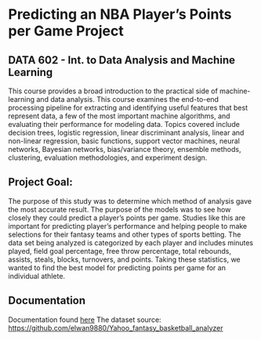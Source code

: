 # Predicting an NBA Player’s Points per Game Project

## DATA 602 - Int. to Data Analysis and Machine Learning 
This course provides a broad introduction to the practical side of machine-learning and data analysis. This course examines the end-to-end processing pipeline for extracting and identifying useful features that best represent data, a few of the most important machine algorithms, and evaluating their performance for modeling data. Topics covered include decision trees, logistic regression, linear discriminant analysis, linear and non-linear regression, basic functions, support vector machines, neural networks, Bayesian networks, bias/variance theory, ensemble methods, clustering, evaluation methodologies, and experiment design.

## Project Goal: 
The purpose of this study was to determine which method of analysis gave the most accurate result. The purpose of the models was to see how closely they could predict a player’s points per game. Studies like this are important for predicting player’s performance and helping people to make selections for their fantasy teams and other types of sports betting. The data set being analyzed is categorized by each player and includes minutes played, field goal percentage, free throw percentage, total rebounds, assists, steals, blocks, turnovers, and points. Taking these statistics, we wanted to find the best model for predicting points per game for an individual athlete. 

## Documentation

Documentation found [here](https://github.com/ehgp/realtime_crypto_arbitrage_bot/edit/main/README.md)
The dataset source: https://github.com/elwan9880/Yahoo_fantasy_basketball_analyzer
